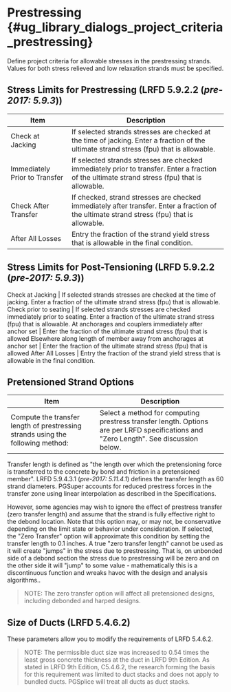 Prestressing {#ug_library_dialogs_project_criteria_prestressing}
==============================================
Define project criteria for allowable stresses in the prestressing strands. Values for both stress relieved and low relaxation strands must be specified.

Stress Limits for Prestressing (LRFD 5.9.2.2 (*pre-2017: 5.9.3*))
-------------------------------------------

Item | Description
-----|--------------
Check at Jacking | If selected strands stresses are checked at the time of jacking. Enter a fraction of the ultimate strand stress (fpu) that is allowable.
Immediately Prior to Transfer | If selected strands stresses are checked immediately prior to transfer. Enter a fraction of the ultimate strand stress (fpu) that is allowable.
Check After Transfer | If checked, strand stresses are checked immediately after transfer.  Enter a fraction of the ultimate strand stress (fpu) that is allowable.
After All Losses | Entry the fraction of the strand yield stress that is allowable in the final condition.


Stress Limits for Post-Tensioning (LRFD 5.9.2.2 (*pre-2017: 5.9.3*))
------------------------------------------------
Check at Jacking | If selected strands stresses are checked at the time of jacking. Enter a fraction of the ultimate strand stress (fpu) that is allowable.
Check prior to seating | If selected strands stresses are checked immediately prior to seating. Enter a fraction of the ultimate strand stress (fpu) that is allowable.
At anchorages and couplers immediately after anchor set | Enter the fraction of the ultimate strand stress (fpu) that is allowed
Elsewhere along length of member away from anchorages at anchor set | Enter the fraction of the ultimate strand stress (fpu) that is allowed
After All Losses | Entry the fraction of the strand yield stress that is allowable in the final condition.

Pretensioned Strand Options
---------------------------

Item | Description
----|------------
Compute the transfer length of prestressing strands using the following method: | Select a method for computing prestress transfer length. Options are per LRFD specifications and "Zero Length". See discussion below.

Transfer length is defined as "the length over which the pretensioning force is transferred to the concrete by bond and friction in a pretensioned member". LRFD 5.9.4.3.1 (*pre-2017: 5.11.4.1*) defines the transfer length as 60 strand diameters. PGSuper accounts for reduced prestress forces in the transfer zone using linear interpolation as described in the Specifications.

However, some agencies may wish to ignore the effect of prestress transfer (zero transfer length) and assume that the strand is fully effective right to the debond location. Note that this option may, or may not, be conservative depending on the limit state or behavior under consideration.  If selected, the "Zero Transfer" option will approximate this condition by setting the transfer length to 0.1 inches. A true "zero transfer length" cannot be used as it will create "jumps" in the stress due to prestressing. That is, on unbonded side of a debond section the stress due to prestressing will be zero and on the other side it will "jump" to some value - mathematically this is a discontinuous function and wreaks havoc with the design and analysis algorithms..

> NOTE: The zero transfer option will affect all pretensioned designs, including debonded and harped designs.


Size of Ducts (LRFD 5.4.6.2)
----------------------------
These parameters allow you to modify the requirements of LRFD 5.4.6.2.

> NOTE: The permissible duct size was increased to 0.54 times the least gross concrete thickness at the duct in LRFD 9th Edition. As stated in LRFD 9th Edition, C5.4.6.2, the research forming the basis for this requirement was limited to duct stacks and does not apply to bundled ducts. PGSplice will treat all ducts as duct stacks.
